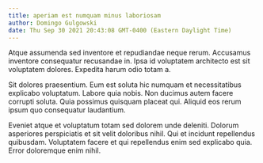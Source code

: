 ```yaml
---
title: aperiam est numquam minus laboriosam
author: Domingo Gulgowski
date: Thu Sep 30 2021 20:43:08 GMT-0400 (Eastern Daylight Time)
---
```

Atque assumenda sed inventore et repudiandae neque rerum. Accusamus inventore consequatur recusandae in. Ipsa id voluptatem architecto est sit voluptatem dolores. Expedita harum odio totam a.

 Sit dolores praesentium. Eum est soluta hic numquam et necessitatibus explicabo voluptatum. Labore quia nobis. Non ducimus autem facere corrupti soluta. Quia possimus quisquam placeat qui. Aliquid eos rerum ipsum quo consequatur laudantium.

 Eveniet atque et voluptatum totam sed dolorem unde deleniti. Dolorum asperiores perspiciatis et sit velit doloribus nihil. Qui et incidunt repellendus quibusdam. Voluptatem facere et qui repellendus enim sed explicabo quia. Error doloremque enim nihil.